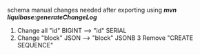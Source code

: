 schema manual changes needed after exporting using ___mvn liquibase:generateChangeLog___
1. Change all  "id" BIGINT --> "id" SERIAL
2. Change "block" JSON --> "block" JSONB
3  Remove "CREATE SEQUENCE"